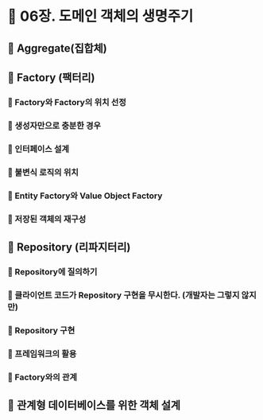 # 🎯 06장. 도메인 객체의 생명주기
## 🎈 Aggregate(집합체)
## 🎈 Factory (팩터리)
### 🍋 Factory와 Factory의 위치 선정
### 🍋 생성자만으로 충분한 경우
### 🍋 인터페이스 설계
### 🍋 불변식 로직의 위치
### 🍋 Entity Factory와 Value Object Factory
### 🍋 저장된 객체의 재구성

## 🎈 Repository (리파지터리)
### 🍋 Repository에 질의하기
### 🍋 클라이언트 코드가 Repository 구현을 무시한다. (개발자는 그렇지 않지만)
### 🍋 Repository 구현
### 🍋 프레임워크의 활용
### 🍋 Factory와의 관계

## 🎈 관계형 데이터베이스를 위한 객체 설계


